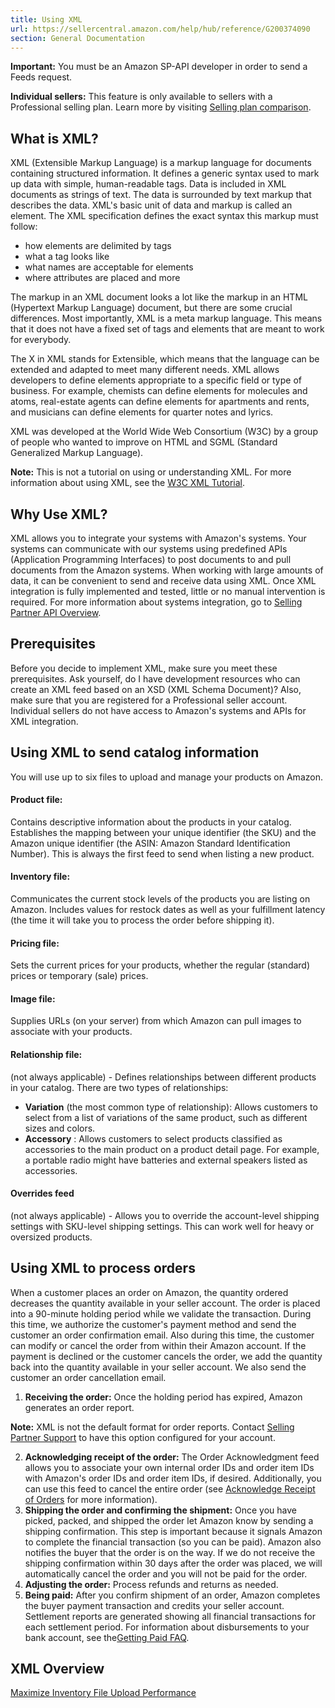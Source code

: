 ```yaml
---
title: Using XML
url: https://sellercentral.amazon.com/help/hub/reference/G200374090
section: General Documentation
---
```


**Important:** You must be an Amazon SP-API developer in order to send a Feeds
request.

**Individual sellers:** This feature is only available to sellers with a
Professional selling plan. Learn more by visiting [Selling plan
comparison](/gp/help/64491).

## What is XML?

XML (Extensible Markup Language) is a markup language for documents containing
structured information. It defines a generic syntax used to mark up data with
simple, human-readable tags. Data is included in XML documents as strings of
text. The data is surrounded by text markup that describes the data. XML's
basic unit of data and markup is called an element. The XML specification
defines the exact syntax this markup must follow:

  * how elements are delimited by tags 
  * what a tag looks like 
  * what names are acceptable for elements 
  * where attributes are placed and more 

The markup in an XML document looks a lot like the markup in an HTML
(Hypertext Markup Language) document, but there are some crucial differences.
Most importantly, XML is a meta markup language. This means that it does not
have a fixed set of tags and elements that are meant to work for everybody.

The X in XML stands for Extensible, which means that the language can be
extended and adapted to meet many different needs. XML allows developers to
define elements appropriate to a specific field or type of business. For
example, chemists can define elements for molecules and atoms, real-estate
agents can define elements for apartments and rents, and musicians can define
elements for quarter notes and lyrics.

XML was developed at the World Wide Web Consortium (W3C) by a group of people
who wanted to improve on HTML and SGML (Standard Generalized Markup Language).

**Note:** This is not a tutorial on using or understanding XML. For more
information about using XML, see the [W3C XML
Tutorial](http://www.w3schools.com/xml/).

## Why Use XML?

XML allows you to integrate your systems with Amazon's systems. Your systems
can communicate with our systems using predefined APIs (Application
Programming Interfaces) to post documents to and pull documents from the
Amazon systems. When working with large amounts of data, it can be convenient
to send and receive data using XML. Once XML integration is fully implemented
and tested, little or no manual intervention is required. For more information
about systems integration, go to [Selling Partner API
Overview](/gp/help/GGE2PFUPLTR6J8FX).

## Prerequisites

Before you decide to implement XML, make sure you meet these prerequisites.
Ask yourself, do I have development resources who can create an XML feed based
on an XSD (XML Schema Document)? Also, make sure that you are registered for a
Professional seller account. Individual sellers do not have access to Amazon's
systems and APIs for XML integration.

##  Using XML to send catalog information

You will use up to six files to upload and manage your products on Amazon.

#### Product file:

Contains descriptive information about the products in your catalog.
Establishes the mapping between your unique identifier (the SKU) and the
Amazon unique identifier (the ASIN: Amazon Standard Identification Number).
This is always the first feed to send when listing a new product.

#### Inventory file:

Communicates the current stock levels of the products you are listing on
Amazon. Includes values for restock dates as well as your fulfillment latency
(the time it will take you to process the order before shipping it).

#### Pricing file:

Sets the current prices for your products, whether the regular (standard)
prices or temporary (sale) prices.

#### Image file:

Supplies URLs (on your server) from which Amazon can pull images to associate
with your products.

#### Relationship file:

(not always applicable) - Defines relationships between different products in
your catalog. There are two types of relationships:

  * **Variation** (the most common type of relationship): Allows customers to select from a list of variations of the same product, such as different sizes and colors.
  * **Accessory** : Allows customers to select products classified as accessories to the main product on a product detail page. For example, a portable radio might have batteries and external speakers listed as accessories. 

#### Overrides feed

(not always applicable) - Allows you to override the account-level shipping
settings with SKU-level shipping settings. This can work well for heavy or
oversized products.

## Using XML to process orders

When a customer places an order on Amazon, the quantity ordered decreases the
quantity available in your seller account. The order is placed into a
90-minute holding period while we validate the transaction. During this time,
we authorize the customer's payment method and send the customer an order
confirmation email. Also during this time, the customer can modify or cancel
the order from within their Amazon account. If the payment is declined or the
customer cancels the order, we add the quantity back into the quantity
available in your seller account. We also send the customer an order
cancellation email.

  

  1. **Receiving the order:** Once the holding period has expired, Amazon generates an order report.

**Note:** XML is not the default format for order reports. Contact [Selling
Partner Support](/hz/contact-us/) to have this option configured for your
account.

  2. **Acknowledging receipt of the order:** The Order Acknowledgment feed allows you to associate your own internal order IDs and order item IDs with Amazon's order IDs and order item IDs, if desired. Additionally, you can use this feed to cancel the entire order (see [Acknowledge Receipt of Orders](/gp/help/200387140) for more information). 
  3. **Shipping the order and confirming the shipment:** Once you have picked, packed, and shipped the order let Amazon know by sending a shipping confirmation. This step is important because it signals Amazon to complete the financial transaction (so you can be paid). Amazon also notifies the buyer that the order is on the way. If we do not receive the shipping confirmation within 30 days after the order was placed, we will automatically cancel the order and you will not be paid for the order. 
  4. **Adjusting the order:** Process refunds and returns as needed. 
  5. **Being paid:** After you confirm shipment of an order, Amazon completes the buyer payment transaction and credits your seller account. Settlement reports are generated showing all financial transactions for each settlement period. For information about disbursements to your bank account, see the[Getting Paid FAQ](/gp/help/18841).

## XML Overview

[Maximize Inventory File Upload Performance](/gp/help/200894980)

